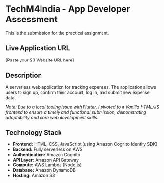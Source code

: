 # TechM4India - App Developer Assessment

This is the submission for the practical assignment.

## Live Application URL

[Paste your S3 Website URL here]

## Description

A serverless web application for tracking expenses. The application allows users to sign up, confirm their account, log in, and submit new expense data. 

*Note: Due to a local tooling issue with Flutter, I pivoted to a Vanilla HTML/JS frontend to ensure a timely and functional submission, demonstrating adaptability and core web development skills.*

## Technology Stack

- **Frontend:** HTML, CSS, JavaScript (using Amazon Cognito Identity SDK)
- **Backend:** Fully serverless on AWS
- **Authentication:** Amazon Cognito
- **API Layer:** Amazon API Gateway
- **Compute:** AWS Lambda (Node.js)
- **Database:** Amazon DynamoDB
- **Hosting:** Amazon S3
